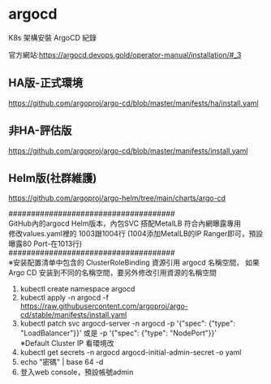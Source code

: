 # argocd  
K8s 架構安裝 ArgoCD 紀錄  

官方網站:https://argocd.devops.gold/operator-manual/installation/#_3  

## HA版-正式環境  
https://github.com/argoproj/argo-cd/blob/master/manifests/ha/install.yaml  
## 非HA-評估版  
https://github.com/argoproj/argo-cd/blob/master/manifests/install.yaml  
## Helm版(社群維護)  
https://github.com/argoproj/argo-helm/tree/main/charts/argo-cd  

#####################################  
GitHub內的argocd Helm版本，內包SVC 搭配MetalLB 符合內網曝露專用  
修改values.yaml裡的  1003跟1004行 (1004添加MetalLB的IP Ranger即可，預設曝露80 Port-在1013行)  
#####################################  
※安装配置清单中包含的 ClusterRoleBinding 資源引用 argocd 名稱空間， 如果 Argo CD 安装到不同的名稱空間，要另外修改引用資源的名稱空間  

1. kubectl create namespace argocd  
2. kubectl apply -n argocd -f https://raw.githubusercontent.com/argoproj/argo-cd/stable/manifests/install.yaml  
3. kubectl patch svc argocd-server -n argocd -p '{"spec": {"type": "LoadBalancer"}}' 或是 -p '{"spec": {"type": "NodePort"}}'  
※Default Cluster IP 看環境改  
4. kubectl get secrets -n argocd argocd-initial-admin-secret -o yaml  
5. echo "密碼" | base 64 -d  
6. 登入web console，預設帳號admin  
